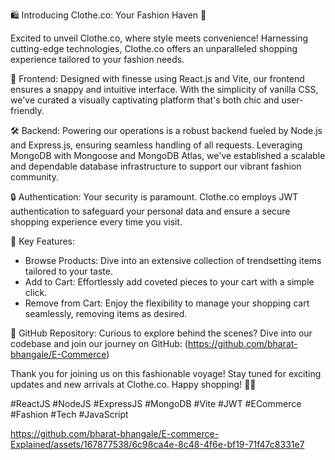 🛍 Introducing Clothe.co: Your Fashion Haven 🌟

Excited to unveil Clothe.co, where style meets convenience! Harnessing cutting-edge technologies, Clothe.co offers an unparalleled shopping experience tailored to your fashion needs.

🎨 Frontend:
Designed with finesse using React.js and Vite, our frontend ensures a snappy and intuitive interface. With the simplicity of vanilla CSS, we've curated a visually captivating platform that's both chic and user-friendly.

🛠 Backend:
Powering our operations is a robust backend fueled by Node.js and Express.js, ensuring seamless handling of all requests. Leveraging MongoDB with Mongoose and MongoDB Atlas, we've established a scalable and dependable database infrastructure to support our vibrant fashion community.

🔒 Authentication:
Your security is paramount. Clothe.co employs JWT authentication to safeguard your personal data and ensure a secure shopping experience every time you visit.

🌟 Key Features:
- Browse Products: Dive into an extensive collection of trendsetting items tailored to your taste.
- Add to Cart: Effortlessly add coveted pieces to your cart with a simple click.
- Remove from Cart: Enjoy the flexibility to manage your shopping cart seamlessly, removing items as desired.

🔗 GitHub Repository:
Curious to explore behind the scenes? Dive into our codebase and join our journey on GitHub: (https://github.com/bharat-bhangale/E-Commerce)

Thank you for joining us on this fashionable voyage! Stay tuned for exciting updates and new arrivals at Clothe.co. Happy shopping! 🛒💃

#ReactJS #NodeJS #ExpressJS #MongoDB #Vite #JWT #ECommerce #Fashion #Tech #JavaScript

https://github.com/bharat-bhangale/E-commerce-Explained/assets/167877538/6c98ca4e-8c48-4f6e-bf19-71f47c8331e7

